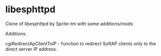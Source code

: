 # libesphttpd
Clone of libesphttpd by Sprite-tm with some additions/mods

Additions:

cgiRedirectApClientToIP - function to redirect SoftAP clients only to the direct server IP address.
